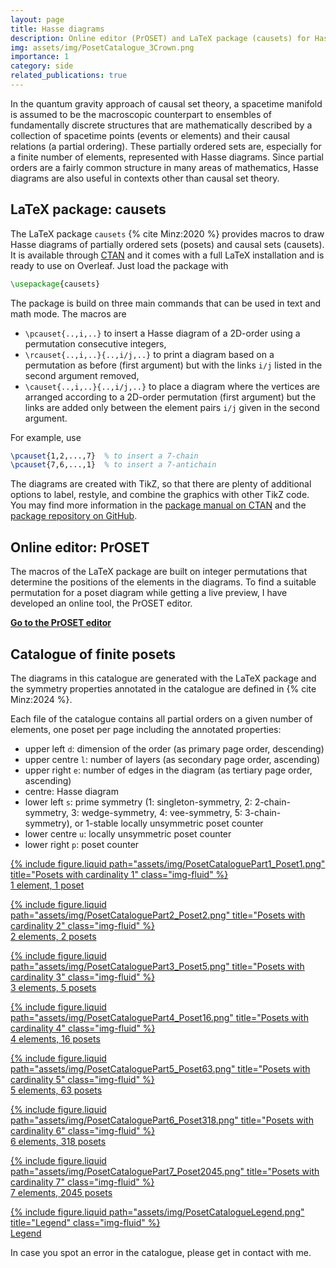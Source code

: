 ```yaml
---
layout: page
title: Hasse diagrams
description: Online editor (PrOSET) and LaTeX package (causets) for Hasse diagrams of posets and causal sets.
img: assets/img/PosetCatalogue_3Crown.png
importance: 1
category: side
related_publications: true
---
```



In the quantum gravity approach of causal set theory, a spacetime manifold is assumed to be the macroscopic counterpart to ensembles of fundamentally discrete structures that are mathematically described by a collection of spacetime points (events or elements) and their causal relations (a partial ordering). 
These partially ordered sets are, especially for a finite number of elements, represented with Hasse diagrams. 
Since partial orders are a fairly common structure in many areas of mathematics, Hasse diagrams are also useful in contexts other than causal set theory.


## LaTeX package: causets

The LaTeX package `causets` {% cite Minz:2020 %} provides macros to draw Hasse diagrams of partially ordered sets (posets) and causal sets (causets). It is available through [CTAN](https://ctan.org/pkg/causets) and it comes with a full LaTeX installation and is ready to use on Overleaf. Just load the package with
```tex
\usepackage{causets}
```

The package is build on three main commands that can be used in text and math mode. 
The macros are 
- `\pcauset{..,i,..}` to insert a Hasse diagram of a 2D-order using a permutation consecutive integers,
- `\rcauset{..,i,..}{..,i/j,..}` to print a diagram based on a permutation as before (first argument) but with the links `i/j` listed in the second argument removed, 
- `\causet{..,i,..}{..,i/j,..}` to place a diagram where the vertices are arranged according to a 2D-order permutation (first argument) but the links are added only between the element pairs `i/j` given in the second argument. 

For example, use
```tex
\pcauset{1,2,...,7}  % to insert a 7-chain
\pcauset{7,6,...,1}  % to insert a 7-antichain
```

The diagrams are created with TikZ, so that there are plenty of additional options to label, restyle, and combine the graphics with other TikZ code.
You may find more information in the [package manual on CTAN](https://ctan.org/pkg/causets) and the [package repository on GitHub](https://github.com/c-minz/LaTeX-causets).


## Online editor: PrOSET

The macros of the LaTeX package are built on integer permutations that determine the positions of the elements in the diagrams. 
To find a suitable permutation for a poset diagram while getting a live preview, I have developed an online tool, the PrOSET editor.

**[Go to the PrOSET editor](/assets/html/proset-editor.html)**


## Catalogue of finite posets

The diagrams in this catalogue are generated with the LaTeX package and the symmetry properties annotated in the catalogue are defined in {% cite Minz:2024 %}.

Each file of the catalogue contains all partial orders on a given number of elements, one poset per page including the annotated properties:
- upper left `d`: dimension of the order (as primary page order, descending)
- upper centre `l`: number of layers (as secondary page order, ascending)
- upper right `e`: number of edges in the diagram (as tertiary page order, ascending)
- centre: Hasse diagram
- lower left `s`: prime symmetry (1: singleton-symmetry, 2: 2-chain-symmetry, 3: wedge-symmetry, 4: vee-symmetry, 5: 3-chain-symmetry), 
  or 1-stable locally unsymmetric poset counter
- lower centre `u`: locally unsymmetric poset counter
- lower right `p`: poset counter

<p>
<div class="container">
<div class="row row-cols-1 row-cols-sm-2 row-cols-md-3 row-cols-lg-4">
  <div class="col">
    <p><a href="/assets/pdf/PosetCataloguePart1.pdf">
      <div class="card h-100 hoverable">
        {% include figure.liquid path="assets/img/PosetCataloguePart1_Poset1.png" title="Posets with cardinality 1" class="img-fluid" %}
        <div class="card-body">1&nbsp;element, 1&nbsp;poset</div>
      </div>
    </a></p>
  </div>
  <div class="col">
    <p><a href="/assets/pdf/PosetCataloguePart2.pdf">
      <div class="card h-100 hoverable">
        {% include figure.liquid path="assets/img/PosetCataloguePart2_Poset2.png" title="Posets with cardinality 2" class="img-fluid" %}
        <div class="card-body">2&nbsp;elements, 2&nbsp;posets</div>
      </div>
    </a></p>
  </div>
  <div class="col">
    <p><a href="/assets/pdf/PosetCataloguePart3.pdf">
      <div class="card h-100 hoverable">
        {% include figure.liquid path="assets/img/PosetCataloguePart3_Poset5.png" title="Posets with cardinality 3" class="img-fluid" %}
        <div class="card-body">3&nbsp;elements, 5&nbsp;posets</div>
      </div>
    </a></p>
  </div>
  <div class="col">
    <p><a href="/assets/pdf/PosetCataloguePart4.pdf">
      <div class="card h-100 hoverable">
        {% include figure.liquid path="assets/img/PosetCataloguePart4_Poset16.png" title="Posets with cardinality 4" class="img-fluid" %}
        <div class="card-body">4&nbsp;elements, 16&nbsp;posets</div>
      </div>
    </a></p>
  </div>
  <div class="col">
    <p><a href="/assets/pdf/PosetCataloguePart5.pdf">
      <div class="card h-100 hoverable">
        {% include figure.liquid path="assets/img/PosetCataloguePart5_Poset63.png" title="Posets with cardinality 5" class="img-fluid" %}
        <div class="card-body">5&nbsp;elements, 63&nbsp;posets</div>
      </div>
    </a></p>
  </div>
  <div class="col">
    <p><a href="/assets/pdf/PosetCataloguePart6.pdf">
      <div class="card h-100 hoverable">
        {% include figure.liquid path="assets/img/PosetCataloguePart6_Poset318.png" title="Posets with cardinality 6" class="img-fluid" %}
        <div class="card-body">6&nbsp;elements, 318&nbsp;posets</div>
      </div>
    </a></p>
  </div>
  <div class="col">
    <p><a href="/assets/pdf/PosetCataloguePart7.pdf">
      <div class="card h-100 hoverable">
        {% include figure.liquid path="assets/img/PosetCataloguePart7_Poset2045.png" title="Posets with cardinality 7" class="img-fluid" %}
        <div class="card-body">7&nbsp;elements, 2045&nbsp;posets</div>
      </div>
    </a></p>
  </div>
  <div class="col">
    <p><a href="/assets/pdf/PosetCatalogueLegend.pdf">
      <div class="card h-100 hoverable">
        {% include figure.liquid path="assets/img/PosetCatalogueLegend.png" title="Legend" class="img-fluid" %}
        <div class="card-body">Legend</div>
      </div>
    </a></p>
  </div>
</div>
</div>
</p>

In case you spot an error in the catalogue, please get in contact with me. 

